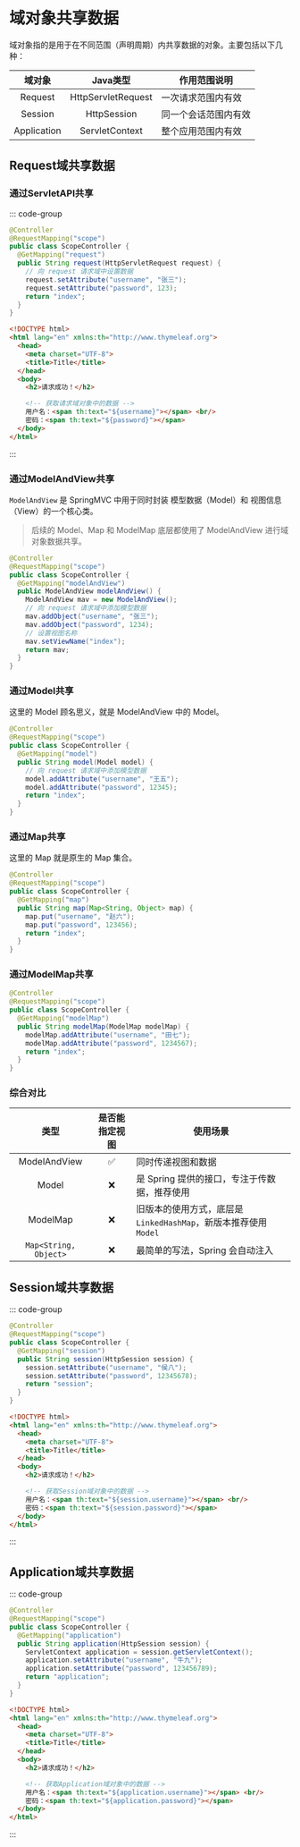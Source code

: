 # 域对象共享数据

域对象指的是用于在不同范围（声明周期）内共享数据的对象。主要包括以下几种：

|   域对象    |      Java类型      | 作用范围说明         |
| :---------: | :----------------: | -------------------- |
|   Request   | HttpServletRequest | 一次请求范围内有效   |
|   Session   |    HttpSession     | 同一个会话范围内有效 |
| Application |   ServletContext   | 整个应用范围内有效   |

## Request域共享数据

### 通过ServletAPI共享

::: code-group

```java [ScopeController] {7,8}
@Controller
@RequestMapping("scope")
public class ScopeController {
  @GetMapping("request")
  public String request(HttpServletRequest request) {
    // 向 request 请求域中设置数据
    request.setAttribute("username", "张三");
    request.setAttribute("password", 123);
    return "index";
  }
}
```

```html [index.html] {11}
<!DOCTYPE html>
<html lang="en" xmlns:th="http://www.thymeleaf.org">
  <head>
    <meta charset="UTF-8">
    <title>Title</title>
  </head>
  <body>
    <h2>请求成功！</h2>

    <!-- 获取请求域对象中的数据 -->
    用户名：<span th:text="${username}"></span> <br/>
    密码：<span th:text="${password}"></span>
  </body>
</html>
```

:::



### 通过ModelAndView共享

`ModelAndView` 是 SpringMVC 中用于同时封装 模型数据（Model）和 视图信息（View）的一个核心类。

>后续的 Model、Map 和 ModelMap 底层都使用了 ModelAndView 进行域对象数据共享。

```java {8,9,11}
@Controller
@RequestMapping("scope")
public class ScopeController {
  @GetMapping("modelAndView")
  public ModelAndView modelAndView() {
    ModelAndView mav = new ModelAndView();
    // 向 request 请求域中添加模型数据
    mav.addObject("username", "张三");
    mav.addObject("password", 1234);
    // 设置视图名称
    mav.setViewName("index");
    return mav;
  }
}
```



### 通过Model共享

这里的 Model 顾名思义，就是 ModelAndView 中的 Model。

```java {7,8}
@Controller
@RequestMapping("scope")
public class ScopeController {
  @GetMapping("model")
  public String model(Model model) {
    // 向 request 请求域中添加模型数据
    model.addAttribute("username", "王五");
    model.addAttribute("password", 12345);
    return "index";
  }
}
```



### 通过Map共享

这里的 Map 就是原生的 Map 集合。

```java {6,7}
@Controller
@RequestMapping("scope")
public class ScopeController {
  @GetMapping("map")
  public String map(Map<String, Object> map) {
    map.put("username", "赵六");
    map.put("password", 123456);
    return "index";
  }
}
```



### 通过ModelMap共享

```java {6,7}
@Controller
@RequestMapping("scope")
public class ScopeController {
  @GetMapping("modelMap")
  public String modelMap(ModelMap modelMap) {
    modelMap.addAttribute("username", "田七");
    modelMap.addAttribute("password", 1234567);
    return "index";
  }
}
```



### 综合对比

|         类型          | 是否能指定视图 | 使用场景                                                     |
| :-------------------: | :------------: | ------------------------------------------------------------ |
|     ModelAndView      |       ✅        | 同时传递视图和数据                                           |
|         Model         |       ❌        | 是 Spring 提供的接口，专注于传数据，推荐使用                 |
|       ModelMap        |       ❌        | 旧版本的使用方式，底层是 `LinkedHashMap`，新版本推荐使用 `Model` |
| `Map<String, Object>` |       ❌        | 最简单的写法，Spring 会自动注入                              |



## Session域共享数据

::: code-group

```java [ScopeController] {6,7}
@Controller
@RequestMapping("scope")
public class ScopeController {
  @GetMapping("session")
  public String session(HttpSession session) {
    session.setAttribute("username", "侯八");
    session.setAttribute("password", 12345678);
    return "session";
  }
}
```

```html [session.html] {11,12}
<!DOCTYPE html>
<html lang="en" xmlns:th="http://www.thymeleaf.org">
  <head>
    <meta charset="UTF-8">
    <title>Title</title>
  </head>
  <body>
    <h2>请求成功！</h2>

    <!-- 获取Session域对象中的数据 -->
    用户名：<span th:text="${session.username}"></span> <br/>
    密码：<span th:text="${session.password}"></span>
  </body>
</html>
```

:::



## Application域共享数据

::: code-group

```java [ScopeController] {6,7,8}
@Controller
@RequestMapping("scope")
public class ScopeController {
  @GetMapping("application")
  public String application(HttpSession session) {
    ServletContext application = session.getServletContext();
    application.setAttribute("username", "牛九");
    application.setAttribute("password", 123456789);
    return "application";
  }
}
```

```html [application.html] {11,12}
<!DOCTYPE html>
<html lang="en" xmlns:th="http://www.thymeleaf.org">
  <head>
    <meta charset="UTF-8">
    <title>Title</title>
  </head>
  <body>
    <h2>请求成功！</h2>

    <!-- 获取Application域对象中的数据 -->
    用户名：<span th:text="${application.username}"></span> <br/>
    密码：<span th:text="${application.password}"></span>
  </body>
</html>
```

:::



